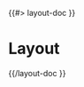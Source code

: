 <!-- 
 * @name            Layout
 * @namespace       doc.css
 * @type            Markdown
 * @platform        md
 * @status          stable
 * @menu            Documentation / CSS           /doc/css/layout
 *
 * @since           2.0.0
 * @author    Olivier Bossel <olivier.bossel@gmail.com> (https://olivierbossel.com)
-->

{{#> layout-doc }}

# Layout

{{/layout-doc }}